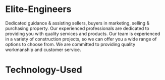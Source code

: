# Elite-Engineers
Dedicated guidance & assisting sellers, buyers in marketing, selling & purchasing property. Our experienced professionals are dedicated to providing you with quality services and products. Our team is experienced in a variety of construction projects, so we can offer you a wide range of options to choose from. We are committed to providing quality workmanship and customer service.

# Technology-Used
